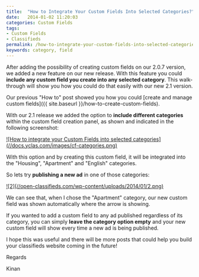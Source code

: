 ```yaml
---
title:  "How to Integrate Your Custom Fields Into Selected Categories?"
date:   2014-01-02 11:20:03
categories: Custom Fields
tags: 
- Custom Fields
- Classifieds
permalink: /how-to-integrate-your-custom-fields-into-selected-categories/
keywords: category, field
---
```

After adding the possibility of creating custom fields on our 2.0.7 version, we added a new feature on our new release. With this feature you could **include any custom field you create into any selected category**. This walk-through will show you how you could do that easily with our new 2.1 version.

Our previous "How to" post showed you how you could [create and manage custom fields]({{ site.baseurl }}/how-to-create-custom-fields).

With our 2.1 release we added the option to **include different categories** within the custom field creation panel, as shown and indicated in the following screenshot:

<a href="//docs.yclas.com/images/cf-categories.png" class="thumbnail gallery-item" data-gallery>
![How to integrate your Custom Fields into selected categories](//docs.yclas.com/images/cf-categories.png)
</a>

With this option and by creating this custom field, it will be integrated into the "Housing", "Apartment" and "English" categories.

So lets try **publishing a new ad** in one of those categories:

<a href="//open-classifieds.com/wp-content/uploads/2014/01/2.png" class="thumbnail gallery-item" data-gallery>
![2](//open-classifieds.com/wp-content/uploads/2014/01/2.png)
</a>

We can see that, when I chose the "Apartment" category, our new custom field was shown automatically where the arrow is showing.

If you wanted to add a custom field to any ad published regardless of its category, you can simply **leave the category option empty** and your new custom field will show every time a new ad is being published.

I hope this was useful and there will be more posts that could help you build your classifieds website coming in the future!

Regards

Kinan

